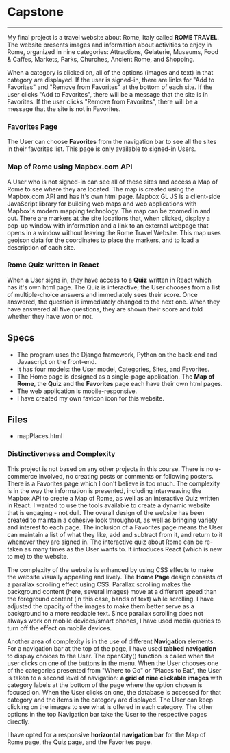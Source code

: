 # Capstone
***
My final project is a travel website about Rome, Italy called **ROME TRAVEL**. The website presents images and information about activities to enjoy in Rome, organized in nine categories: Attractions, Gelaterie, Museums, Food & Caffes, Markets, Parks, Churches, Ancient Rome, and Shopping.

When a category is clicked on, all of the options (images and text) in that category are displayed. If the user is signed-in, there are links for "Add to Favorites" and "Remove from Favorites" at the bottom of each site. If the user clicks "Add to Favorites", there will be a message that the site is in Favorites. If the user clicks "Remove from Favorites", there will be a message that the site is not in Favorites.

### Favorites Page ###
The User can choose **Favorites** from the navigation bar to see all the sites in their favorites list. This page is only available to signed-in Users.

### Map of Rome using Mapbox.com API
A User who is not signed-in can see all of these sites and access a Map of Rome to see where they are located. The map is created using the Mapbox.com API and has it's own html page. Mapbox GL JS is a client-side JavaScript library for building web maps and web applications with Mapbox's modern mapping technology. The map can be zoomed in and out. There are markers at the site locations that, when clicked, display a pop-up window with information and a link to an external webpage that opens in a window without leaving the Rome Travel Website. This map uses geojson data for the coordinates to place the markers, and to load a description of each site.

### Rome Quiz written in React
When a User signs in, they have access to a **Quiz** written in React which has it's own html page. The Quiz is interactive; the User chooses from a list of multiple-choice answers and immediately sees their score. Once answered, the question is immediately changed to the next one. When they have answered all five questions, they are shown their score and told whether they have won or not.

## Specs
* The program uses the Django framework, Python on the back-end and Javascript on the front-end.
* It has four models: the User model, Categories, Sites, and Favorites.
* The Home page is designed as a single-page application. The **Map of Rome**, the **Quiz** and the **Favorites** page each have their own html pages.
* The web application is mobile-responsive.
* I have created my own favicon icon for this website.

## Files
* mapPlaces.html

### Distinctiveness and Complexity
This project is not based on any other projects in this course. There is no e-commerce involved, no creating posts or comments or following posters. There is a Favorites page which I don't believe is too much. The complexity is in the way the information is presented, including interweaving the Mapbox API to create a Map of Rome, as well as an interactive Quiz written in React. I wanted to use the tools available to create a dynamic website that is engaging - not dull. The overall design of the website has been created to maintain a cohesive look throughout, as well as bringing variety and interest to each page. The inclusion of a Favorites page means the User can maintain a list of what they like, add and subtract from it, and return to it whenever they are signed in. The interactive quiz about Rome can be re-taken as many times as the User wants to. It introduces React (which is new to me) to the website.

The complexity of the website is enhanced by using CSS effects to make the website visually appealing and lively. The **Home Page** design consists of a parallax scrolling effect using CSS. Parallax scrolling makes the background content (here, several images) move at a different speed than the foreground content (in this case, bands of text) while scrolling. I have adjusted the opacity of the images to make them better serve as a background to a more readable text. Since parallax scrolling does not always work on mobile devices/smart phones, I have used media queries to turn off the effect on mobile devices.

Another area of complexity is in the use of different **Navigation** elements. For a navigation bar at the top of the page, I have used **tabbed navigation** to display choices to the User. The openCity() function is called when the user clicks on one of the buttons in the menu. When the User chooses one of the categories presented from "Where to Go" or "Places to Eat", the User is taken to a second level of navigation: **a grid of nine clickable images** with category labels at the bottom of the page where the option chosen is focused on. When the User clicks on one, the database is accessed for that category and the items in the category are displayed. The User can keep clicking on the images to see what is offered in each category. The other options in the top Navigation bar take the User to the respective pages directly.

I have opted for a responsive **horizontal navigation bar** for the Map of Rome page, the Quiz page, and the Favorites page.



